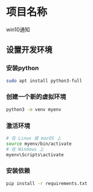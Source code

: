 # 项目名称

win10通知

## 设置开发环境

### 安装python

```bash
sudo apt install python3-full
```


### 创建一个新的虚拟环境

```bash
python3 -m venv myenv
```

### 激活环境

```bash
# 在 Linux 或 macOS 上
source myenv/bin/activate
# 在 Windows 上
myenv\Scripts\activate
```

### 安装依赖

```bash
pip install -r requirements.txt
```